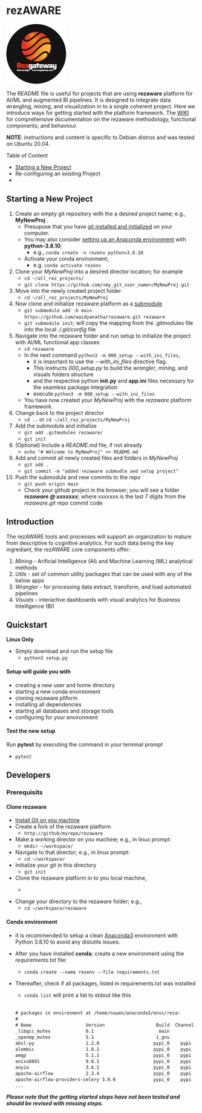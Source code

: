 # rezAWARE

![Reservation Gateway](./img/rezgate_logo.png?raw=true "RezGateway") 

The README file is useful for projects that are using __rezaware__ platform for AI/ML and augmented BI pipelines. It is designed to integrate data wrangling, mining, and visualization in to a single coherent project. Here we introduce ways for getting started with the platform framework. The [WIKI](/wiki) for comprehensive documentation on the rezaware methodology, functional components, and behaviour.

__NOTE__: instructions and content is specific to Debian distros and was tested on Ubuntu 20.04.

Table of Content
* [Starting a New Project](#starting-a-new-project)
* Re-configuring an existing Project
* 

## Starting a New Project
1. Create an empty git repository with the a desired project name; e.g., __MyNewProj__ . 
   * Presupose that you have [git installed and initialized](https://phoenixnap.com/kb/how-to-install-git-on-ubuntu) on your computer.
   * You may also consider [setting up an Anaconda environment](https://salishsea-meopar-docs.readthedocs.io/en/latest/work_env/python3_conda_environment.html) with __python-3.8.10__; 
      - e.g., ```conda create -n rezenv python=3.8.10```
   * Activate your conda environment;
      - e.g. ```conda activate rezenv```
3. Clone your _MyNewProj_ into a desired director location; for example
   * ```cd ~/all_rez_projects/```
   * ```git clone https://github.com/<my_git_user_name>/MyNewProj.git```
4. Move into the newly created project folder
   * ```cd ~/all_rez_projects/MyNewProj```
5. Now clone and initialize rezaware platform as a [submodule](https://github.blog/2016-02-01-working-with-submodules/)
   * ```git submodule add -b main https://github.com/waidyanatha/rezaware.git rezaware```
   * ```git submodule init```; will copy the mapping from the .gitmodules file into the local _./.git/config_ file
6. Navigate into the rezaware folder and run setup to initialize the project with AI/ML functional app classes
   * ```cd rezaware```
   * In the next command ```python3 -m 000_setup --with_ini_files```, 
      - it is important to use the _--with_ini_files_ directive flag. 
      - This instructs _000_setup.py_ to build the _wrangler_, _mining_, and visuals folders structure
      - and the respective python __init.py__ and __app.ini__ files necessary for the seamless package integration
      - execute ```python3 -m 000_setup --with_ini_files```
   * You have now created your _MyNewProj_ with the _rezaware_ platform framework.
1. Change back to the project director
   * ```cd ..``` or ```cd ~/all_rez_projects/MyNewProj```
1. Add the submodule and initialize
   * ```git add .gitmodules rezaware/```
   * ```git init```
1. (Optional) Include a _README.md_ file, if not already
   * ```echo "# Welcome to MyNewProj" >> README.md```
1. Add and commit all newly created files and folders in _MyNewProj_
   * ```git add .```
   * ```git commit -m "added rezaware submudle and setup project"```
1. Push the submodule and new commits to the repo
   * ```git push origin main```
   * Check your github project in the browser; you will see a folder ___rezaware @ xxxxxxx___; where xxxxxxx is the last 7 digits from the _rezaware.git_ repo commit code 

## Introduction

The rezAWARE tools and processes will support an organization to mature from descriptive to cognitive analytics. For such data being the key ingrediant, the rezAWARE core components offer:
1. _Mining_ - Arificial Intelligence (AI) and Machine Learning (ML) analytical methods
1. _Utils_ - set of common utility packages that can be used with any of the below apps
1. _Wrangler_ - for processing data extract, transform, and load automated pipelines
1. _Visuals_ - interactive dashboards with visual analytics for Business Intelligence (BI)

## Quickstart
__Linux Only__
* Simply download and run the setup file
   * ```python3 setup.py```

#### Setup will guide you with
* creating a new user and home directory
* starting a new conda environment
* cloning rezaware pltform
* installing all dependencies
* starting all databases and storage tools
* configuring for your environment

#### Test the new setup
Run __pytest__ by executing the command in your terminal prompt
* ```pytest```


## Developers

### Prerequisits

#### Clone rezaware
* [Install Git on you machine](https://git-scm.com/book/en/v2/Getting-Started-Installing-Git)
* Create a fork of the rezaware platform
   * ```http://github/myrepo/rezaware```
* Make a working director on you machine; e.g., in linux prompt:
   * ```mkdir ~/workspace/```
* Navigate to that director; e.g., in linux prompt: 
   * ```cd ~/workspace/```
* Initialize your git in this directory 
   * ```git init```
* Clone the rezaware platform in to you local machine,
   * ```git clone https://github.com/myrepo/rezaware.git
* Change your directory to the rezaware folder; e.g., 
   * ```cd ~/workspace/rezaware```

#### Conda environment
* It is recommended to setup a clean [Anaconda3](https://www.anaconda.com/) environment with Python 3.8.10 to avoid any distutils issues. 
* After you have installed __conda__; create a new environment using the _requirements.txt_ file:
   * ```conda create --name rezenv --file requirements.txt```
* Thereafter, check if all packages, listed in requirements.txt was installed
   * ```conda list``` will print a list to stdout like this

    ```
    
    # packages in environment at /home/nuwan/anaconda3/envs/reza:
    #
    # Name                    Version                   Build  Channel
    _libgcc_mutex             0.1                        main  
    _openmp_mutex             5.1                       1_gnu  
    absl-py                   1.2.0                    pypi_0    pypi
    alembic                   1.8.1                    pypi_0    pypi
    amqp                      5.1.1                    pypi_0    pypi
    aniso8601                 9.0.1                    pypi_0    pypi
    anyio                     3.6.1                    pypi_0    pypi
    apache-airflow            2.3.4                    pypi_0    pypi
    apache-airflow-providers-celery 3.0.0              pypi_0    pypi
    ...
    
    ```

___Please note that the getting started steps have not been tested and should be revised with missing steps.___

